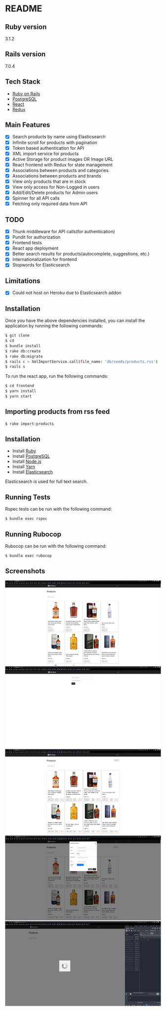 # README

## Ruby version
3.1.2

## Rails version
7.0.4

## Tech Stack

* [Ruby on Rails](http://rubyonrails.org/)
* [PostgreSQL](https://www.postgresql.org/)
* [React](https://facebook.github.io/react/)
* [Redux](http://redux.js.org/)
  
## Main Features
- [x] Search products by name using Elasticsearch
- [x] Infinite scroll for products with pagination
- [x] Token based authentication for API
- [x] XML import service for products
- [x] Active Storage for product images OR Image URL
- [x] React frontend with Redux for state management
- [x] Associations between products and categories
- [x] Associations between products and brands 
- [x] View only products that are in stock
- [x] View only access for Non-Logged in users
- [x] Add/Edit/Delete products for Admin users
- [x] Spinner for all API calls
- [x] Fetching only required data from API

## TODO
- [x] Thunk middleware for API calls(for authentication)
- [x] Pundit for authorization
- [x] Frontend tests
- [x] React app deployment
- [x] Better search results for products(autocomplete, suggestions, etc.)
- [x] Internationalization for frontend
- [x] Stopwords for Elasticsearch 

## Limitations
- [x] Could not host on Heroku due to Elasticsearch addon

## Installation
Once you have the above dependencies installed, you can install the application by running the following commands:

```bash
$ git clone
$ cd
$ bundle install
$ rake db:create
$ rake db:migrate
$ rails c > XmlImportService.call(file_name: 'db/seeds/products.rss') 
$ rails s
```

To run the react app, run the following commands:

```bash
$ cd frontend
$ yarn install
$ yarn start
```

## Importing products from rss feed

```bash
$ rake import:products
```

## Installation

* Install [Ruby](https://www.ruby-lang.org/en/documentation/installation/)
* Install [PostgreSQL](https://www.postgresql.org/download/)
* Install [Node.js](https://nodejs.org/en/download/)
* Install [Yarn](https://yarnpkg.com/en/docs/install)
* Install [Elasticsearch](https://www.elastic.co/guide/en/elasticsearch/reference/current/_installation.html)

Elasticsearch is used for full text search. 

## Running Tests

Rspec tests can be run with the following command:

```bash
$ bundle exec rspec
```

## Running Rubocop

Rubocop can be run with the following command:

```bash
$ bundle exec rubocop
```

## Screenshots
![Products](screenshots/1.png)
![Login](screenshots/2.png)
![Logged In](screenshots/3.png)
![Add Product](screenshots/4.png)
![Spinner](screenshots/5.png)
